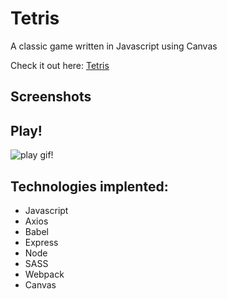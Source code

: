# Tetris

A classic game written in Javascript using Canvas

Check it out here: [Tetris](https://spacetetris.herokuapp.com/)



## Screenshots
## Play!
![play gif!](https://github.com/hugginsc10/Tetris/blob/master/captured.gif)


## Technologies implented:
  - Javascript
  - Axios
  - Babel
  - Express
  - Node
  - SASS
  - Webpack
  - Canvas


